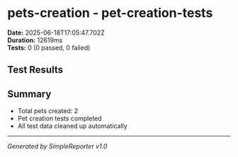 # pets-creation - pet-creation-tests

**Date:** 2025-06-18T17:05:47.702Z  
**Duration:** 12619ms  
**Tests:** 0 (0 passed, 0 failed)

## Test Results



## Summary

- Total pets created: 2
- Pet creation tests completed
- All test data cleaned up automatically

---
*Generated by SimpleReporter v1.0*
